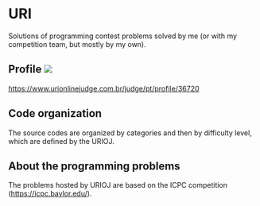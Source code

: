 # URI
Solutions of programming contest problems solved by me (or with my competition team, but mostly by my own).

## Profile [![](https://img.shields.io/badge/problems--solved-1187-green.svg)]()
https://www.urionlinejudge.com.br/judge/pt/profile/36720

## Code organization
The source codes are organized by categories and then by difficulty level, which are defined by the URIOJ.

## About the programming problems
The problems hosted by URIOJ are based on the ICPC competition (https://icpc.baylor.edu/).
